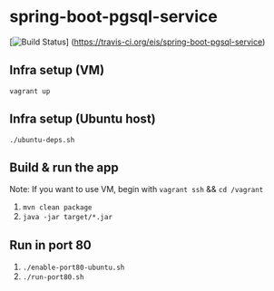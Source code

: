 spring-boot-pgsql-service
=========================

[![Build Status](https://api.travis-ci.org/eis/spring-boot-pgsql-service.svg?branch=master)]
(https://travis-ci.org/eis/spring-boot-pgsql-service)

Infra setup (VM)
----------------

`vagrant up`

Infra setup (Ubuntu host)
-------------------------

`./ubuntu-deps.sh`

Build & run the app
-------------------

Note: If you want to use VM, begin with `vagrant ssh` && `cd /vagrant`

1. `mvn clean package`
2. `java -jar target/*.jar`

Run in port 80
--------------

1. `./enable-port80-ubuntu.sh`
2. `./run-port80.sh`
